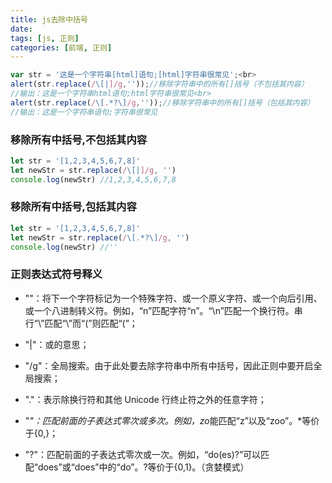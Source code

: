 ```yaml
---
title: js去除中括号
date:
tags: [js, 正则]
categories: [前端, 正则]
---
```


```javascript
var str = '这是一个字符串[html]语句;[html]字符串很常见';<br>
alert(str.replace(/\[|]/g,''));//移除字符串中的所有[]括号（不包括其内容）
//输出：这是一个字符串html语句;html字符串很常见<br>
alert(str.replace(/\[.*?\]/g,''));//移除字符串中的所有[]括号（包括其内容）
//输出：这是一个字符串语句;字符串很常见
```

### 移除所有中括号,不包括其内容

```javascript
let str = '[1,2,3,4,5,6,7,8]'
let newStr = str.replace(/\[|]/g, '')
console.log(newStr) //1,2,3,4,5,6,7,8
```

### 移除所有中括号,包括其内容

```javascript
let str = '[1,2,3,4,5,6,7,8]'
let newStr = str.replace(/\[.*?\]/g, '')
console.log(newStr) //''
```

<!--more-->

### 正则表达式符号释义

- "\"：将下一个字符标记为一个特殊字符、或一个原义字符、或一个向后引用、或一个八进制转义符。例如，“n”匹配字符“n”。“\n”匹配一个换行符。串行“\\”匹配“\”而“\(”则匹配“(”；

- "|"：或的意思；

- "/g"：全局搜索。由于此处要去除字符串中所有中括号，因此正则中要开启全局搜索；

- "."：表示除换行符和其他 Unicode 行终止符之外的任意字符；

- "*"：匹配前面的子表达式零次或多次。例如，zo*能匹配“z”以及“zoo”。\*等价于{0,}；

- "?"：匹配前面的子表达式零次或一次。例如，“do(es)?”可以匹配“does”或“does”中的“do”。?等价于{0,1}。（贪婪模式）
